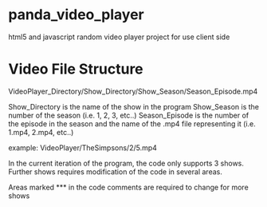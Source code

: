 panda_video_player
==================

html5 and javascript random video player project for use client side

Video File Structure
=====================

VideoPlayer_Directory/Show_Directory/Show_Season/Season_Episode.mp4

Show_Directory is the name of the show in the program
Show_Season is the number of the season (i.e. 1, 2, 3, etc..)
Season_Episode is the number of the episode in the season and the name of the .mp4 file representing it (i.e. 1.mp4, 2.mp4, etc..)

example: VideoPlayer/TheSimpsons/2/5.mp4

In the current iteration of the program, the code only supports 3 shows.  Further shows requires modification of the code in several areas.

Areas marked *** in the code comments are required to change for more shows
